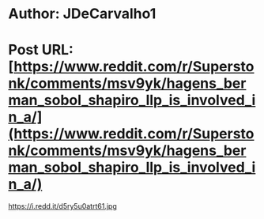 # Author: JDeCarvalho1
# Post URL: [https://www.reddit.com/r/Superstonk/comments/msv9yk/hagens_berman_sobol_shapiro_llp_is_involved_in_a/](https://www.reddit.com/r/Superstonk/comments/msv9yk/hagens_berman_sobol_shapiro_llp_is_involved_in_a/)


https://i.redd.it/d5ry5u0atrt61.jpg